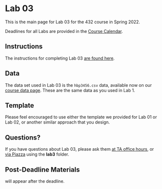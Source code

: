 # Lab 03 

This is the main page for Lab 03 for the 432 course in Spring 2022.

Deadlines for all Labs are provided in the [Course Calendar](https://thomaselove.github.io/432/calendar.html).

## Instructions

The instructions for completing Lab 03 [are found here](https://github.com/THOMASELOVE/432-2022/blob/main/labs/lab03/lab03_instructions.md).

## Data

The data set used in Lab 03 is the `hbp3456.csv` data, available now on our [course data page](https://github.com/THOMASELOVE/432-data). These are the same data as you used in Lab 1.

## Template

Please feel encouraged to use either the template we provided for Lab 01 or Lab 02, or another similar approach that you design.

## Questions?

If you have questions about Lab 03, please ask them [at TA office hours](https://thomaselove.github.io/432/contact.html), or [via Piazza](https://piazza.com/case/spring2022/pqhs432) using the **lab3** folder.

## Post-Deadline Materials

will appear after the deadline.
